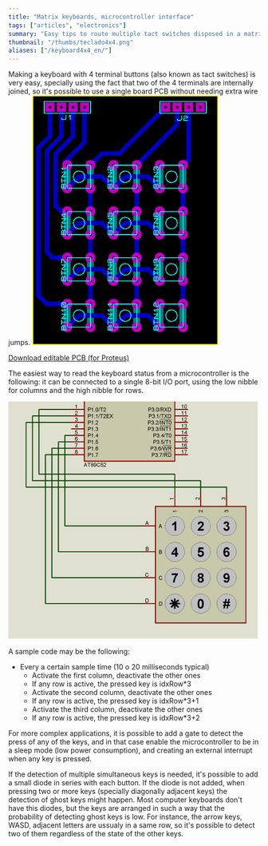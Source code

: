 ```yaml
---
title: "Matrix keyboards, microcontroller interface"
tags: ["articles", "electronics"]
summary: "Easy tips to route multiple tact switches disposed in a matrix configuration."
thumbnail: "/thumbs/teclado4x4.png"
aliases: ["/keyboard4x4_en/"]
---
```

Making a keyboard with 4 terminal buttons (also known as tact switches) is very easy, specially using the fact that two of the 4 terminals are internally joined, so it's possible to use a single board PCB without needing extra wire jumps.
![3x4 keyboard schematic](/images/keypad_lyt.png)

[Download editable PCB (for Proteus)](/downloads/keypad.zip)

The easiest way to read the keyboard status from a microcontroller is the following: it can be connected to a single 8-bit I/O port, using the low nibble for columns and the high nibble for rows.

![3x4 keyboard connection for microcontroller](/images/keypad_conn.png)

A sample code may be the following:

* Every a certain sample time (10 o 20 milliseconds typical)
	* Activate the first column, deactivate the other ones
	* If any row is active, the pressed key is idxRow*3
	* Activate the second column, deactivate the other ones
	* If any row is active, the pressed key is idxRow*3+1
	* Activate the third column, deactivate the other ones
	* If any row is active, the pressed key is idxRow*3+2
	
For more complex applications, it is possible to add a gate to detect the press of any of the keys, and in that case enable the microcontroller to be in a sleep mode (low power consumption), and creating an external interrupt when any key is pressed.

If the detection of multiple simultaneous keys is needed, it's possible to add a small diode in series with each button. If the diode is not added, when pressing two or more keys (specially diagonally adjacent keys) the detection of ghost keys might happen. Most computer keyboards don't have this diodes, but the keys are arranged in such a way that the probability of detecting ghost keys is low. For instance, the arrow keys, WASD, adjacent letters are ussualy in a same row, so it's possible to detect two of them regardless of the state of the other keys.
